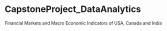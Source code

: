 # CapstoneProject_DataAnalytics
Financial Markets and Macro Economic Indicators of USA, Canada and India
